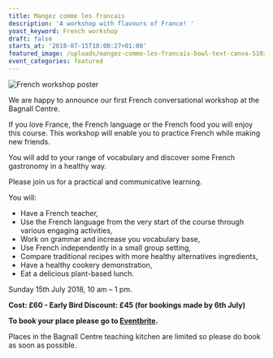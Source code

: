 ```yaml
---
title: Mangez comme les francais
description: 'A workshop with flavours of France! '
yoast_keyword: French workshop
draft: false
starts_at: '2018-07-15T10:00:27+01:00'
featured_image: /uploads/mangez-comme-les-francais-bowl-text-canva-510x250px.jpg
event_categories: featured
---
```

![French workshop poster](/uploads/mangez-comme-les-français-.jpg)

We are happy to announce our first French conversational workshop at the Bagnall Centre. 

If you love France, the French language or the French food you will enjoy this course. This workshop will enable you to practice French while making new friends. 

You will add to your range of vocabulary and discover some French gastronomy in a healthy way. 

Please join us for a practical and communicative learning. 

You will:

* Have a French teacher,
* Use the French language from the very start of the course through various engaging activities,
* Work on grammar and increase you vocabulary base,
* Use French independently in a small group setting,
* Compare traditional recipes with more healthy alternatives ingredients,
* Have a healthy cookery demonstration,
* Eat a delicious plant-based lunch.

Sunday 15th July 2018, 10 am – 1 pm.

**Cost: £60 - Early Bird Discount: £45 (for bookings made by 6th July)**

**To book your place please go to [Eventbrite](https://www.eventbrite.co.uk/e/mangez-comme-les-francais-tickets-47018260884).**

Places in the Bagnall Centre teaching kitchen are limited so please do book as soon as possible.
